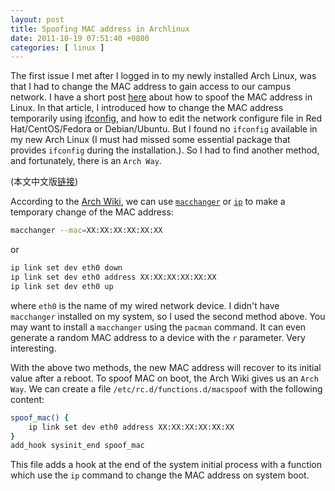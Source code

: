 ```yaml
---
layout: post
title: Spoofing MAC address in Archlinux
date: 2011-10-19 07:51:40 +0800
categories: [ linux ]
---
```


The first issue I met after I logged in to my newly installed Arch Linux, was that I had to change the MAC address to gain access to our campus network.
I have a short post [here][linux-mac] about how to spoof the MAC address in Linux.
In that article, I introduced how to change the MAC address temporarily using [ifconfig][ifconfig],
and how to edit the network configure file in Red Hat/CentOS/Fedora or Debian/Ubuntu.
But I found no `ifconfig` available in my new Arch Linux (I must had missed some essential package that provides `ifconfig` during the installation.).
So I had to find another method, and fortunately, there is an `Arch Way`.

<!-- more -->

(本文中文版[链接][chinese])

According to the [Arch Wiki][archwiki], we can use [`macchanger`][macchanger] or [`ip`][ip] to make a temporary change of the MAC address:

``` bash
macchanger --mac=XX:XX:XX:XX:XX:XX
```

or

``` bash
ip link set dev eth0 down
ip link set dev eth0 address XX:XX:XX:XX:XX:XX
ip link set dev eth0 up
```

where `eth0` is the name of my wired network device. I didn't have `macchanger` installed on my system, so I used the second method above.
You may want to install a `macchanger` using the `pacman` command.
It can even generate a random MAC address to a device with the `r` parameter. Very interesting.

With the above two methods, the new MAC address will recover to its initial value after a reboot.
To spoof MAC on boot, the Arch Wiki gives us an `Arch Way`. We can create a file `/etc/rc.d/functions.d/macspoof` with the following content:

``` bash
spoof_mac() {
    ip link set dev eth0 address XX:XX:XX:XX:XX:XX
}
add_hook sysinit_end spoof_mac
```

This file adds a hook at the end of the system initial process with a function which use the `ip` command to change the MAC address on system boot.

[linux-mac]:        /linux/2011/07/16/how-to-change-mac-address-in-linux/
[ifconfig]:         http://en.wikipedia.org/wiki/Ifconfig
[chinese]:          /linux/2011/10/19/spoofing-mac-address-in-archlinux-chs/
[archwiki]:         https://wiki.archlinux.org/index.php/MAC_Address_Spoofing
[macchanger]:       http://www.alobbs.com/macchanger
[ip]:               http://linux.die.net/man/8/ip

